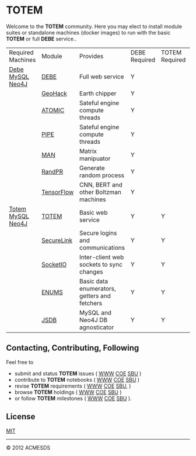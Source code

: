 # TOTEM

Welcome to the **TOTEM** community.  Here you may elect to install module suites
or standalone machines (docker images) to run with the basic **TOTEM** or 
full **DEBE** service..

<table>
<tr>
<td>Required Machines</td>
<td>Module</td>
<td>Provides</td>
<td>DEBE Required</td>
<td>TOTEM Required</td>
<td>GUI</td>
<td>Notebooks</td>
<td>Datasets</td>
<td>Files</td>
<tr>
<td><a href=https://github.com/totemstan/dockify>Debe</a>
	<a href=https://github.com/totemstan/dockify>MySQL</a>
	<a href=https://github.com/totemstan/dockify>Neo4J</a>
	</td>
<td><a href=https://github.com/totemstan/debe>DEBE</a></td>
<td>Full web service</td>
<td>Y</td>
<td></td>
<td>Y</td>
<td>Y</td>
<td>Y</td>
<td>Y</td>
<tr>
<td></td>
<td><a href=https://github.com/totemstan/geohack>GeoHack</a></td>
<td>Earth chipper</td>
<td>Y</td>
<td></td>
<td>Y</td>
<td>Y</td>
<td>Y</td>
<td>Y</td>
<tr>
<td></td>
<td><a href=https://github.com/totemstan/atomic>ATOMIC</a></td>
<td>Sateful engine compute threads</td>
<td>Y</td>
<td></td>
<td>Y</td>
<td>Y</td>
<td>Y</td>
<td>Y</td>
<tr>
<td></td>
<td><a href=https://github.com/totemstan/pipe>PIPE</a></td>
<td>Sateful engine compute threads</td>
<td>Y</td>
<td></td>
<td>Y</td>
<td>Y</td>
<td>Y</td>
<td>Y</td>
<tr>
<td></td>
<td><a href=https://github.com/totemstan/man>MAN</a></td>
<td>Matrix manipuator</td>
<td>Y</td>
<td></td>
<td>Y</td>
<td>Y</td>
<td>Y</td>
<td>Y</td>
<tr>
<td></td>
<td><a href=https://github.com/totemstan/ranpr>RandPR</a></td>
<td>Generate random process</td>
<td>Y</td>
<td></td>
<td>Y</td>
<td>Y</td>
<td>Y</td>
<td>Y</td>
<tr>
<td></td>
<td><a href=https://github.com/totemstan/tfjs>TensorFlow</a></td>
<td>CNN, BERT and other Boltzman machines</td>
<td>Y</td>
<td></td>
<td>Y</td>
<td>Y</td>
<td>Y</td>
<td>Y</td>
<tr>
<td><a href=https://github.com/totemstan/dockify>Totem</a>
	<a href=https://github.com/totemstan/dockify>MySQL</a>
	<a href=https://github.com/totemstan/dockify>Neo4J</a>
	</td>
<td><a href=https://github.com/totemstan/totem>TOTEM</a></td>
<td>Basic web service</td>
<td>Y</td>
<td>Y</td>
<td></td>
<td></td>
<td>Y</td>
<td>Y</td>
<tr>
<td></td>
<td><a href=https://github.com/totemstan/securelink>SecureLink</a></td>
<td>Secure logins and communications</td>
<td>Y</td>
<td>Y</td>
<td></td>
<td></td>
<td>Y</td>
<td>Y</td>
<tr>
<td></td>
<td><a href=https://github.com/totemstan/socketio>SocketIO</a></td>
<td>Inter-client web sockets to sync changes</td>
<td>Y</td>
<td>Y</td>
<td></td>
<td></td>
<td>Y</td>
<td>Y</td>
<tr>
<td></td>
<td><a href=https://github.com/totemstan/enums>ENUMS</a></td>
<td>Basic data enumerators, getters and fetchers</td>
<td>Y</td>
<td>Y</td>
<td></td>
<td></td>
<td>Y</td>
<td>Y</td>
<tr>
<td></td>
<td><a href=https://github.com/totemstan/jsdb>JSDB</a></td>
<td>MySQL and Neo4J DB agnosticator</td>
<td>Y</td>
<td>Y</td>
<td></td>
<td></td>
<td>Y</td>
<td>Y</td>
</table>


## Contacting, Contributing, Following

Feel free to 
* submit and status **TOTEM** issues (
[WWW](http://totem.zapto.org/issues.view) 
[COE](https://totem.west.ile.nga.ic.gov/issues.view) 
[SBU](https://totem.nga.mil/issues.view)
)  
* contribute to **TOTEM** notebooks (
[WWW](http://totem.zapto.org/shares/notebooks/) 
[COE](https://totem.west.ile.nga.ic.gov/shares/notebooks/) 
[SBU](https://totem.nga.mil/shares/notebooks/)
)  
* revise **TOTEM** requirements (
[WWW](http://totem.zapto.org/reqts.view) 
[COE](https://totem.west.ile.nga.ic.gov/reqts.view) 
[SBU](https://totem.nga.mil/reqts.view), 
)  
* browse **TOTEM** holdings (
[WWW](http://totem.zapto.org/) 
[COE](https://totem.west.ile.nga.ic.gov/) 
[SBU](https://totem.nga.mil/)
)  
* or follow **TOTEM** milestones (
[WWW](http://totem.zapto.org/milestones.view) 
[COE](https://totem.west.ile.nga.ic.gov/milestones.view) 
[SBU](https://totem.nga.mil/milestones.view)
).

## License

[MIT](LICENSE)

* * *

&copy; 2012 ACMESDS

